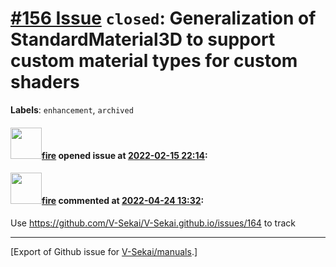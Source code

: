 # [\#156 Issue](https://github.com/V-Sekai/manuals/issues/156) `closed`: Generalization of StandardMaterial3D to support custom material types for custom shaders
**Labels**: `enhancement`, `archived`


#### <img src="https://avatars.githubusercontent.com/u/32321?u=c2e06a3d2b49a467aa907e54aa259516440267cc&v=4" width="50">[fire](https://github.com/fire) opened issue at [2022-02-15 22:14](https://github.com/V-Sekai/manuals/issues/156):



#### <img src="https://avatars.githubusercontent.com/u/32321?u=c2e06a3d2b49a467aa907e54aa259516440267cc&v=4" width="50">[fire](https://github.com/fire) commented at [2022-04-24 13:32](https://github.com/V-Sekai/manuals/issues/156#issuecomment-1107842853):

Use https://github.com/V-Sekai/V-Sekai.github.io/issues/164 to track


-------------------------------------------------------------------------------



[Export of Github issue for [V-Sekai/manuals](https://github.com/V-Sekai/manuals).]
